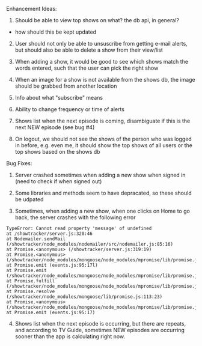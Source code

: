 Enhancement Ideas:

1. Should be able to view top shows on what? the db api, in general?
- how should this be kept updated

2. User should not only be able to unsuscribe from getting e-mail alerts, but should also be able to delete a show from their view/list

3. When adding a show, it would be good to see which shows match the words entered, such that the user can pick the right show

4. When an image for a show is not available from the shows db, the image should be grabbed from another location

5. Info about what "subscribe" means

6. Ability to change frequency or time of alerts

7. Shows list when the next episode is coming, disambiguate if this is the next NEW episode (see bug #4)

8. On logout, we should not see the shows of the person who was logged in before, e.g. even me, it should show the top shows of all users or the top shows based on the shows db


Bug Fixes:

1. Server crashed sometimes when adding a new show when signed in (need to check if when signed out)

2. Some libraries and methods seem to have depracated, so these should be udpated

3. Sometimes, when adding a new show, when one clicks on Home to go back, the server crashes with the following error

```
TypeError: Cannot read property 'message' of undefined 
at /showtracker/server.js:320:46
at Nodemailer.sendMail (/showtracker/node_modules/nodemailer/src/nodemailer.js:85:16)
at Promise.<anonymous> (/showtracker/server.js:319:19)
at Promise.<anonymous> (/showtracker/node_modules/mongoose/node_modules/mpromise/lib/promise.js:177:8)
at Promise.emit (events.js:95:17l)
at Promise.emit (/showtracker/node_modules/mongoose/node_modules/mpromise/lib/promise.js:84:38)
at Promise.fulfill (/showtracker/node_modules/mongoose/node_modules/mpromise/lib/promise.js:97:20)
at Promise.resolve (/showtracker/node_modules/mongoose/lib/promise.js:113:23)
at Promise.<anonymous> (/showtracker/node_modules/mongoose/node_modules/mpromise/lib/promise.js:177:8)
at Promise.emit (events.js:95:17)
```

4. Shows list when the next episode is occurring, but there are repeats, and according to TV Guide, sometimes NEW episodes are occurring sooner than the app is calculating right now.


